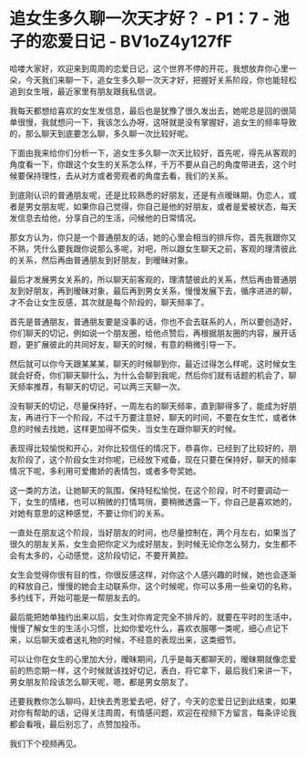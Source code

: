 # 追女生多久聊一次天才好？ - P1：7 - 池子的恋爱日记 - BV1oZ4y127fF

哈喽大家好，欢迎来到周周的恋爱日记，这个世界不停的开花，我想放弃你心里一朵，今天我们来聊一下，追女生多久聊一次天才好，把握好关系阶段，你也能轻松追到女生哦，最近家里有朋友跟我私信说。

我每天都想给喜欢的女生发信息，最后也是犹豫了很久发出去，她呢总是回的很简单很慢，我就想问一下，我该怎么办呀，这呀就是没有掌握好，追女生的频率导致的，那么聊天到底要怎么聊，多久聊一次比较好呢。

下面由我来给你们分析一下，追女生多久聊一次天比较好，首先呢，得先从客观的角度看一下，你跟这个女生的关系怎么样，千万不要从自己的角度带进去，这个时候要保持理性，去从对方或者旁观者的角度去看，我们的关系。

到底刚认识的普通朋友呢，还是比较熟悉的好朋友，还是有点暧昧期，伪恋人，或者是男女朋友呢，如果你自己觉得，你自己是他的好朋友，或者是爱被状态，每天发信息去给他，分享自己的生活，问候他的日常情况。

那女方认为，你只是一个普通朋友的话，她的心里会相当的排斥你，首先我跟你又不熟，凭什么要我跟你说那么多呢，对吧，所以跟女生聊天之前，客观的理清彼此的关系，然后再由普通朋友到好朋友，到暧昧对象。

最后才发展男女关系的，所以聊天前客观的，理清楚彼此的关系，然后再由普通朋友到好朋友，再到暧昧对象，最后再到男女关系，慢慢发展下去，循序进进的聊，才不会让女生反感，其次就是每个阶段的，聊天频率了。

首先是普通朋友，普通朋友要是没事的话，你也不会去联系的人，所以要创造好，你们聊天的切记，例如说一个朋友圈，给他点赞后，再根据朋友圈的内容，展开话题，更扩展彼此的共同好友，聊天的时候，有意的稍微引导一下。

然后就可以你今天跟某某某，聊天的时候聊到你，最近过得怎么样呢，这时候女生就会好奇，你们聊天聊什么，为什么会聊到我呢，然后你们就有话题的机会了，聊天频率推荐，有聊天的切记，可以两三天聊一次。

没有聊天的切记，尽量保持好，一周左右的聊天频率，直到聊得多了，能成为好朋友，再进行下一个阶段，不过千万要注意好，聊天的时间，不要在女生忙，或者休息的时候去找她，这样更加得不偿失，当女生在跟你聊天的时候。

表现得比较愉悦和开心，对你比较信任的情况下，恭喜你，已经到了比较好的，朋友阶段了，这个阶段女生对你呢，已经放下戒备，现在只要在保持好，聊天的频率情况下呢，多利用可爱撒娇的表情包，或者多夸奖她。

这一类的方法，让她聊天的氛围，保持轻松愉悦，在这个阶段，时不时要调动一下，女生的情绪，也可以稍微的打情骂俏，要稍微透露一下，你自己是喜欢她的，对她有意思的这种感觉，不要让你们的关系。

一直处在朋友这个阶段，当好朋友的时间，也尽量控制在，两个月左右，如果当了很久的朋友关系，女生会把你定义为成好朋友，到时候无论你怎么努力，女生都不会有太多的，心动感觉，这阶段切记，不要开黄腔。

女生会觉得你很有目的性，你很反感这样，对你这个人感兴趣的时候，她也会逐渐的释放自己，慢慢的她会主动联系你，这个时候呢，你可以多用一些亲切的名称，多约线下，开始可能是一帮朋友去的。

最后能把她单独约出来以后，女生对你肯定完全不排斥的，就要在平时的生活中，慢慢了解女生的生活小习惯，比如你爱吃什么，喜欢衣服哪一类呢，细心点记下来，以后聊天或者送礼物的时候，不经意的表现出来，这类细节。

可以让你在女生的心里加大分，暧昧期间，几乎是每天都聊天的，暧昧期就像恋爱前的热恋期一样，这个时候就该找好切记，表白，将它拿下，最后我们来讲一下，男女朋友阶段该怎么聊天呢，嗯，都是男女朋友了。

还要我教你怎么聊吗，赶快去秀恩爱去吧，好了，今天的恋爱日记到此结束，如果对你有帮助的话，记得关注周周，有情感问题，欢迎在视频下方留言，每条评论我都会看哦，最后别忘了，点赞加投币。

我们下个视频再见。